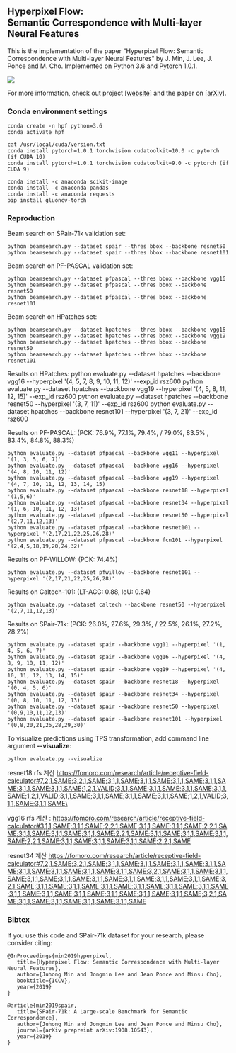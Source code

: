 ## Hyperpixel Flow: <br/> Semantic Correspondence with Multi-layer Neural Features
This is the implementation of the paper "Hyperpixel Flow: Semantic Correspondence with Multi-layer Neural Features" by J. Min, J. Lee, J. Ponce and M. Cho.
Implemented on Python 3.6 and Pytorch 1.0.1.

![](http://cvlab.postech.ac.kr/research/HPF/images/architecture.png)

For more information, check out project [[website](http://cvlab.postech.ac.kr/research/HPF/)] and the paper on [[arXiv](http://arxiv.org/abs/1908.06537)].

### Conda environment settings

    conda create -n hpf python=3.6
    conda activate hpf

    cat /usr/local/cuda/version.txt
    conda install pytorch=1.0.1 torchvision cudatoolkit=10.0 -c pytorch (if CUDA 10) 
    conda install pytorch=1.0.1 torchvision cudatoolkit=9.0 -c pytorch (if CUDA 9) 
    
    conda install -c anaconda scikit-image
    conda install -c anaconda pandas
    conda install -c anaconda requests
    pip install gluoncv-torch

### Reproduction    

Beam search on SPair-71k validation set: 

    python beamsearch.py --dataset spair --thres bbox --backbone resnet50
    python beamsearch.py --dataset spair --thres bbox --backbone resnet101
    
    
Beam search on PF-PASCAL validation set: 

    python beamsearch.py --dataset pfpascal --thres bbox --backbone vgg16
    python beamsearch.py --dataset pfpascal --thres bbox --backbone resnet50
    python beamsearch.py --dataset pfpascal --thres bbox --backbone resnet101  

Beam search on HPatches set: 

    python beamsearch.py --dataset hpatches --thres bbox --backbone vgg16
    python beamsearch.py --dataset hpatches --thres bbox --backbone vgg19
    python beamsearch.py --dataset hpatches --thres bbox --backbone resnet50
    python beamsearch.py --dataset hpatches --thres bbox --backbone resnet101  


Results on HPatches:
    python evaluate.py --dataset hpatches --backbone vgg16 --hyperpixel '(4, 5, 7, 8, 9, 10, 11, 12)' --exp_id rsz600
    python evaluate.py --dataset hpatches --backbone vgg19 --hyperpixel '(4, 5, 8, 11, 12, 15)' --exp_id rsz600
    python evaluate.py --dataset hpatches --backbone resnet50 --hyperpixel '(3, 7, 11)' --exp_id rsz600
    python evaluate.py --dataset hpatches --backbone resnet101 --hyperpixel '(3, 7, 21)' --exp_id rsz600


    
Results on PF-PASCAL: (PCK: 76.9%, 77.1%, 79.4%, / 79.0%, 83.5% , 83.4%, 84.8%, 88.3%)

    python evaluate.py --dataset pfpascal --backbone vgg11 --hyperpixel '(1, 3, 5, 6, 7)'
    python evaluate.py --dataset pfpascal --backbone vgg16 --hyperpixel '(4, 8, 10, 11, 12)'
    python evaluate.py --dataset pfpascal --backbone vgg19 --hyperpixel '(4, 7, 10, 11, 12, 13, 14, 15)'
    python evaluate.py --dataset pfpascal --backbone resnet18 --hyperpixel '(1,5,6)'
    python evaluate.py --dataset pfpascal --backbone resnet34 --hyperpixel '(1, 6, 10, 11, 12, 13)'
    python evaluate.py --dataset pfpascal --backbone resnet50 --hyperpixel '(2,7,11,12,13)'
    python evaluate.py --dataset pfpascal --backbone resnet101 --hyperpixel '(2,17,21,22,25,26,28)'
    python evaluate.py --dataset pfpascal --backbone fcn101 --hyperpixel '(2,4,5,18,19,20,24,32)'

Results on PF-WILLOW: (PCK: 74.4%)

    python evaluate.py --dataset pfwillow --backbone resnet101 --hyperpixel '(2,17,21,22,25,26,28)'

Results on Caltech-101: (LT-ACC: 0.88, IoU: 0.64)

    python evaluate.py --dataset caltech --backbone resnet50 --hyperpixel '(2,7,11,12,13)'

Results on SPair-71k: (PCK: 26.0%, 27.6%, 29.3%, / 22.5%, 26.1%, 27.2%, 28.2%)

    python evaluate.py --dataset spair --backbone vgg11 --hyperpixel '(1, 4, 5, 6, 7)'
    python evaluate.py --dataset spair --backbone vgg16 --hyperpixel '(4, 8, 9, 10, 11, 12)'
    python evaluate.py --dataset spair --backbone vgg19 --hyperpixel '(4, 10, 11, 12, 13, 14, 15)'
    python evaluate.py --dataset spair --backbone resnet18 --hyperpixel '(0, 4, 5, 6)'
    python evaluate.py --dataset spair --backbone resnet34 --hyperpixel '(0, 8, 10, 11, 12, 13)'
    python evaluate.py --dataset spair --backbone resnet50 --hyperpixel '(0,9,10,11,12,13)'
    python evaluate.py --dataset spair --backbone resnet101 --hyperpixel '(0,8,20,21,26,28,29,30)'
    
To visualize predictions using TPS transformation, add command line argument **--visualize**: 

    python evaluate.py --visualize


resnet18 rfs 계산 https://fomoro.com/research/article/receptive-field-calculator#7,2,1,SAME;3,2,1,SAME;3,1,1,SAME;3,1,1,SAME;3,1,1,SAME;3,1,1,SAME;3,1,1,SAME;3,1,1,SAME;1,2,1,VALID;3,1,1,SAME;3,1,1,SAME;3,1,1,SAME;3,1,1,SAME;1,2,1,VALID;3,1,1,SAME;3,1,1,SAME;3,1,1,SAME;3,1,1,SAME;1,2,1,VALID;3,1,1,SAME;3,1,1,SAME\


vgg16 rfs 계산 : https://fomoro.com/research/article/receptive-field-calculator#3,1,1,SAME;3,1,1,SAME;2,2,1,SAME;3,1,1,SAME;3,1,1,SAME;2,2,1,SAME;3,1,1,SAME;3,1,1,SAME;3,1,1,SAME;2,2,1,SAME;3,1,1,SAME;3,1,1,SAME;3,1,1,SAME;2,2,1,SAME;3,1,1,SAME;3,1,1,SAME;3,1,1,SAME;2,2,1,SAME

resnet34 계산 https://fomoro.com/research/article/receptive-field-calculator#7,2,1,SAME;3,2,1,SAME;3,1,1,SAME;3,1,1,SAME;3,1,1,SAME;3,1,1,SAME;3,1,1,SAME;3,1,1,SAME;3,1,1,SAME;3,1,1,SAME;3,2,1,SAME;3,1,1,SAME;3,1,1,SAME;3,1,1,SAME;3,1,1,SAME;3,1,1,SAME;3,1,1,SAME;3,1,1,SAME;3,1,1,SAME;3,2,1,SAME;3,1,1,SAME;3,1,1,SAME;3,1,1,SAME;3,1,1,SAME;3,1,1,SAME;3,1,1,SAME;3,1,1,SAME;3,1,1,SAME;3,1,1,SAME;3,1,1,SAME;3,1,1,SAME;3,1,1,SAME;3,2,1,SAME;3,1,1,SAME;3,1,1,SAME;3,1,1,SAME;3,1,1,SAME

### Bibtex
If you use this code and SPair-71k dataset for your research, please consider citing:
````
@InProceedings{min2019hyperpixel, 
   title={Hyperpixel Flow: Semantic Correspondence with Multi-layer Neural Features},
   author={Juhong Min and Jongmin Lee and Jean Ponce and Minsu Cho},
   booktitle={ICCV},
   year={2019}
}
````
````
@article{min2019spair,
   title={SPair-71k: A Large-scale Benchmark for Semantic Correspondence},
   author={Juhong Min and Jongmin Lee and Jean Ponce and Minsu Cho},
   journal={arXiv prepreint arXiv:1908.10543},
   year={2019}
}
````
